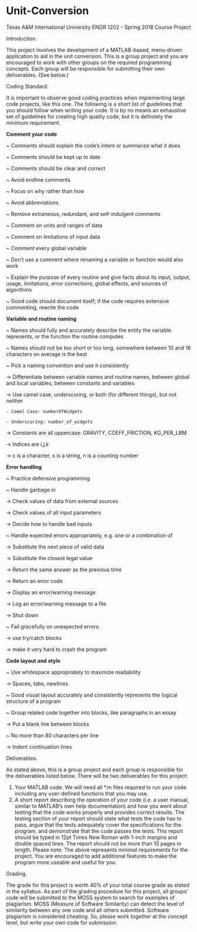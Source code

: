 # Unit-Conversion
Texas A&M International University
ENGR 1202 - Spring 2018
Course Project

Introduction.

This project involves the development of a MATLAB-based, menu-driven application to aid in the unit conversion. This is a group project and you are encouraged to work with other groups on the required programming concepts. Each group will be responsible for submitting their own deliverables. (See below.)

Coding Standard.

It is important to observe good coding practices when implementing large code projects, like this one. The following is a short list of guidelines that you should follow when writing your code. It is by no means an exhaustive set of guidelines for creating high quality code, but it is definitely the minimum requirement.

**Comment your code**

~ Comments should explain the code’s intent or summarize what it does

~ Comments should be kept up to date

~ Comments should be clear and correct

~ Avoid endline comments

~ Focus on why rather than how

~ Avoid abbreviations

~ Remove extraneous, redundant, and self-indulgent comments

~ Comment on units and ranges of data

~ Comment on limitations of input data

~ Comment every global variable

~ Don’t use a comment where renaming a variable or function would also work

~ Explain the purpose of every routine and give facts about its input, output, usage, limitations, error corrections, global effects, and sources of algorithms

~ Good code should document itself; if the code requires extensive commenting, rewrite the code

**Variable and routine naming**

~ Names should fully and accurately describe the entity the variable represents, or the function the routine computes

~ Names should not be too short or too long, somewhere between 10 and 16 characters on average is the best

~ Pick a naming convention and use it consistently

  -> Differentiate between variable names and routine names, between global and local variables, between constants and variables
  
  -> Use camel case, underscoring, or both (for different things), but not neither
  
    - Camel Case: numberOfWidgets
    
    - Underscoring: number_of_widgets
    
  -> Constants are all uppercase: GRAVITY, COEFF_FRICTION, KG_PER_LBM
  
  -> Indices are i,j,k
  
  -> c is a character, s is a string, n is a counting number
  
**Error handling**

~ Practice defensive programming

~ Handle garbage in

  -> Check values of data from external sources
  
  -> Check values of all input parameters
  
  -> Decide how to handle bad inputs
  
~ Handle expected errors appropriately, e.g. one or a combination of

  -> Substitute the next piece of valid data
  
  -> Substitute the closest legal value
  
  -> Return the same answer as the previous time
  
  -> Return an error code
  
  -> Display an error/warning message
  
  -> Log an error/warning message to a file
  
  -> Shut down
  
~ Fail gracefully on unexpected errors:

  -> use try/catch blocks
  
  -> make it very hard to crash the program
  
**Code layout and style**

~ Use whitespace appropriately to maximize readability

  -> Spaces, tabs, newlines
  
~ Good visual layout accurately and consistently represents the logical structure of a program

~ Group related code together into blocks, like paragraphs in an essay

  -> Put a blank line between blocks
  
~ No more than 80 characters per line

  -> Indent continuation lines

Deliverables.

As stated above, this is a group project and each group is responsible for the deliverables listed below.
There will be two deliverables for this project:
1. Your MATLAB code. We will need all *.m files required to run your code including any user-defined functions that you may use.
2. A short report describing the operation of your code (i.e. a user manual, similar to MATLAB’s own help documentation) and how you went about testing that the code works properly and provides correct results. The testing section of your report should state what tests the code has to pass, argue that the tests adequately cover the specifications for the program, and demonstrate that the code passes the tests. This report should be typed in 12pt Times New
Roman with 1-inch margins and double spaced lines. The report should not be more than 10 pages in length.
Please note: The above represents minimal requirements for the project. You are encouraged to add additional features to make the program more useable and useful for you.

Grading.

The grade for this project is worth 40% of your total course grade as stated in the syllabus.
As part of the grading procedure for this project, all groups’ code will be submitted to the MOSS system to search for examples of plagiarism. MOSS (Measure of Software Similarity) can detect the level of similarity between any one code and all others submitted. Software plagiarism is considered cheating. So, please work together at the concept level, but write your own code for submission.
